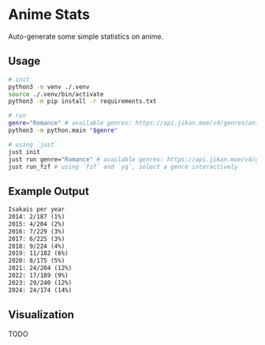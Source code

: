 # Anime Stats
Auto-generate some simple statistics on anime.

## Usage
```bash
# init
python3 -m venv ./.venv
source ./.venv/bin/activate 
python3 -m pip install -r requirements.txt

# run
genre="Romance" # available genres: https://api.jikan.moe/v4/genres/anime
python3 -m python.main "$genre"
```

```bash
# using `just`
just init
just run genre="Romance" # available genres: https://api.jikan.moe/v4/genres/anime
just run_fzf # using `fzf` and `yq`, select a genre interactively
```

## Example Output
```txt
Isakais per year
2014: 2/187 (1%)
2015: 4/204 (2%)
2016: 7/229 (3%)
2017: 6/225 (3%)
2018: 9/224 (4%)
2019: 11/182 (6%)
2020: 8/175 (5%)
2021: 24/204 (12%)
2022: 17/189 (9%)
2023: 29/240 (12%)
2024: 24/174 (14%)
```

## Visualization
TODO
